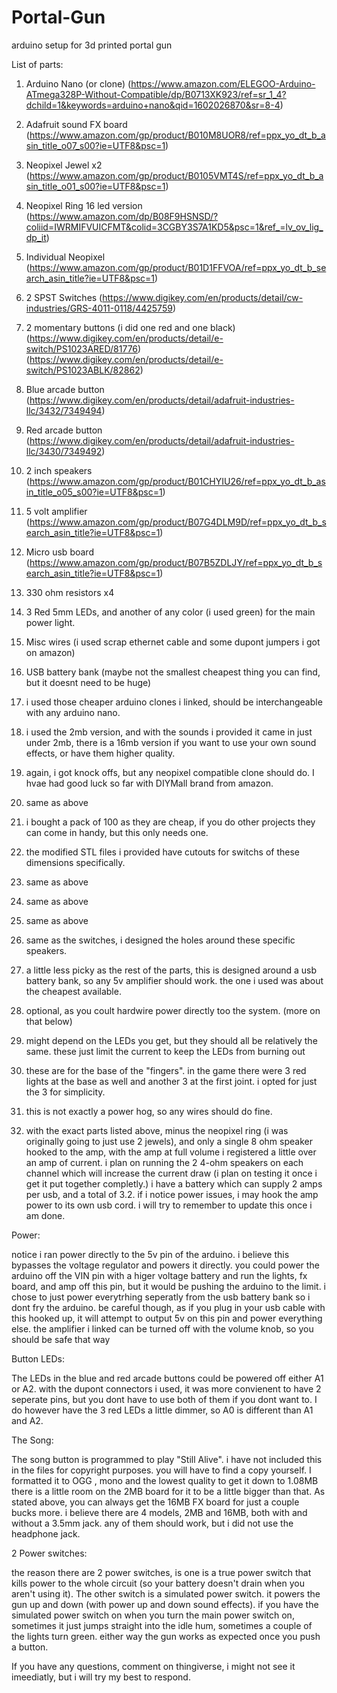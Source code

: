 # Portal-Gun
arduino setup for 3d printed portal gun

List of parts:

1. Arduino Nano (or clone) (https://www.amazon.com/ELEGOO-Arduino-ATmega328P-Without-Compatible/dp/B0713XK923/ref=sr_1_4?dchild=1&keywords=arduino+nano&qid=1602026870&sr=8-4)
2. Adafruit sound FX board (https://www.amazon.com/gp/product/B010M8UOR8/ref=ppx_yo_dt_b_asin_title_o07_s00?ie=UTF8&psc=1)
3. Neopixel Jewel x2 (https://www.amazon.com/gp/product/B0105VMT4S/ref=ppx_yo_dt_b_asin_title_o01_s00?ie=UTF8&psc=1)
4. Neopixel Ring 16 led version (https://www.amazon.com/dp/B08F9HSNSD/?coliid=IWRMIFVUICFMT&colid=3CGBY3S7A1KD5&psc=1&ref_=lv_ov_lig_dp_it)
5. Individual Neopixel (https://www.amazon.com/gp/product/B01D1FFVOA/ref=ppx_yo_dt_b_search_asin_title?ie=UTF8&psc=1)
6. 2 SPST Switches (https://www.digikey.com/en/products/detail/cw-industries/GRS-4011-0118/4425759)
7. 2 momentary buttons (i did one red and one black) (https://www.digikey.com/en/products/detail/e-switch/PS1023ARED/81776) (https://www.digikey.com/en/products/detail/e-switch/PS1023ABLK/82862)
8. Blue arcade button (https://www.digikey.com/en/products/detail/adafruit-industries-llc/3432/7349494)
9. Red arcade button (https://www.digikey.com/en/products/detail/adafruit-industries-llc/3430/7349492)
10. 2 inch speakers (https://www.amazon.com/gp/product/B01CHYIU26/ref=ppx_yo_dt_b_asin_title_o05_s00?ie=UTF8&psc=1)
11. 5 volt amplifier (https://www.amazon.com/gp/product/B07G4DLM9D/ref=ppx_yo_dt_b_search_asin_title?ie=UTF8&psc=1)
12. Micro usb board (https://www.amazon.com/gp/product/B07B5ZDLJY/ref=ppx_yo_dt_b_search_asin_title?ie=UTF8&psc=1)
13. 330 ohm resistors x4
14. 3 Red 5mm LEDs, and another of any color (i used green) for the main power light.
15. Misc wires (i used scrap ethernet cable and some dupont jumpers i got on amazon)
16. USB battery bank (maybe not the smallest cheapest thing you can find, but it doesnt need to be huge)

1. i used those cheaper arduino clones i linked, should be interchangeable with any arduino nano.
2. i used the 2mb version, and with the sounds i provided it came in just under 2mb, there is a 16mb version if you want to use your own sound effects, or have them higher quality.
3. again, i got knock offs, but any neopixel compatible clone should do. I hvae had good luck so far with DIYMall brand from amazon.
4. same as above
5. i bought a pack of 100 as they are cheap, if you do other projects they can come in handy, but this only needs one.
6. the modified STL files i provided have cutouts for switchs of these dimensions specifically.
7. same as above
8. same as above
9. same as above
10. same as the switches, i designed the holes around these specific speakers.
11. a little less picky as the rest of the parts, this is designed around a usb battery bank, so any 5v amplifier should work. the one i used was about the cheapest available.
12. optional, as you coult hardwire power directly too the system. (more on that below)
13. might depend on the LEDs you get, but they should all be relatively the same. these just limit the current to keep the LEDs from burning out
14. these are for the base of the "fingers". in the game there were 3 red lights at the base as well and another 3 at the first joint. i opted for just the 3 for simplicity.
15. this is not exactly a power hog, so any wires should do fine.
16. with the exact parts listed above, minus the neopixel ring (i was originally going to just use 2 jewels), and only a single 8 ohm speaker hooked to the amp, with the amp at full volume i registered a little over an amp of current. i plan on running the 2 4-ohm speakers on each channel which will increase the current draw (i plan on testing it once i get it put together completly.) i have a battery which can supply 2 amps per usb, and a total of 3.2. if i notice power issues, i may hook the amp power to its own usb cord. i will try to remember to update this once i am done.


Power:

notice i ran power directly to the 5v pin of the arduino. i believe this bypasses the voltage regulator and powers it directly. you could power the arduino off the VIN pin with a higer voltage battery and run the lights, fx board, and amp off this pin, but it would be pushing the arduino to the limit. i chose to just power everytrhing seperatly from the usb battery bank so i dont fry the arduino. be careful though, as if you plug in your usb cable with this hooked up, it will attempt to output 5v on this pin and power everything else. the amplifier i linked can be turned off with the volume knob, so you should be safe that way

Button LEDs:

The LEDs in the blue and red arcade buttons could be powered off either A1 or A2. with the dupont connectors i used, it was more convienent to have 2 seperate pins, but you dont have to use both of them if you dont want to. I do however have the 3 red LEDs a little dimmer, so A0 is different than A1 and A2.

The Song:

The song button is programmed to play "Still Alive". i have not included this in the files for copyright purposes. you will have to find a copy yourself. I formatted it to OGG , mono and the lowest quality to get it down to 1.08MB there is a little room on the 2MB board for it to be a little bigger than that. As stated above, you can always get the 16MB FX board for just a couple bucks more. i believe there are 4 models, 2MB and 16MB, both with and without a 3.5mm jack. any of them should work, but i did not use the headphone jack.

2 Power switches:

the reason there are 2 power switches, is one is a true power switch that kills power to the whole circuit (so your battery doesn't drain when you aren't using it). The other switch is a simulated power switch. it powers the gun up and down (with power up and down sound effects). if you have the simulated power switch on when you turn the main power switch on, sometimes it just jumps straight into the idle hum, sometimes a couple of the lights turn green. either way the gun works as expected once you push a button.

If you have any questions, comment on thingiverse, i might not see it imeediatly, but i will try my best to respond.
